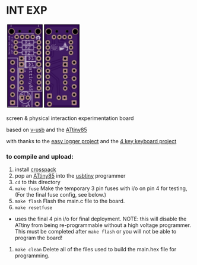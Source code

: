 # INT EXP
<img src="/PCB/pcb_rendering.png" width="200">

screen &amp; physical interaction experimentation board

based on [v-usb](https://www.obdev.at/products/vusb/index.html) and the [ATtiny85](http://www.atmel.com/devices/attiny85.aspx)

with thanks to the [easy logger project](https://www.obdev.at/products/vusb/easylogger.html) and the [4 key keyboard project](http://blog.flipwork.nl/?x=entry:entry100224-003937)

### to compile and upload:
1. install [crosspack](https://www.obdev.at/products/crosspack/index.html)
1. pop an [ATtiny85](http://www.atmel.com/devices/attiny85.aspx) into the [usbtiny](https://www.sparkfun.com/products/11801) programmer
1. `cd` to this directory
1. `make fuse` Make the temporary 3 pin fuses with i/o on pin 4 for testing, (For the final fuse config, see below.)
1. `make flash` Flash the main.c file to the board.
1. `make resetfuse`
  + uses the final 4 pin i/o for final deployment. NOTE: this will disable the ATtiny from being re-programmable without a high voltage programmer. This must be completed after `make flash` or you will not be able to program the board!
1. `make clean` Delete all of the files used to build the main.hex file for programming.
